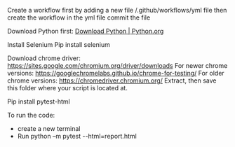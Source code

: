 Create a workflow first by adding a new file
/.github/workflows/yml file
then create the workflow in the yml file
commit the file

Download Python first: [Download Python | Python.org](https://www.python.org/downloads/)

Install Selenium
Pip install selenium

Download chrome driver: https://sites.google.com/chromium.org/driver/downloads
For newer chrome versions: https://googlechromelabs.github.io/chrome-for-testing/
For older chrome versions: https://chromedriver.chromium.org/
Extract, then save this folder where your script is located at.


Pip install pytest-html

To run the code:
- create a new terminal
- Run python –m pytest --html=report.html

